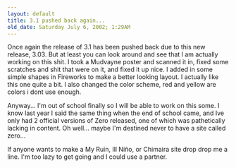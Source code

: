 ```yaml
---
layout: default
title: 3.1 pushed back again...
old_date: Saturday July 6, 2002; 1:29AM
---
```


Once again the release of 3.1 has been pushed back due to this new release,
3.03. But at least you can look around and see that I am actually working on
this shit. I took a Mudvayne poster and scanned it in, fixed some scratches
and shit that were on it, and fixed it up nice. I added in some simple shapes
in Fireworks to make a better looking layout. I actually like this one quite a
bit. I also changed the color scheme, red and yellow are colors i dont use
enough.

Anyway... I'm out of school finally so I will be able to work on this some. I
know last year I said the same thing when the end of school came, and Ive only
had 2 official versions of Zero released, one of which was pathetically
lacking in content. Oh well... maybe I'm destined never to have a site called
zero...

If anyone wants to make a My Ruin, Ill Niño, or Chimaira site drop drop me a
line. I'm too lazy to get going and I could use a partner.
